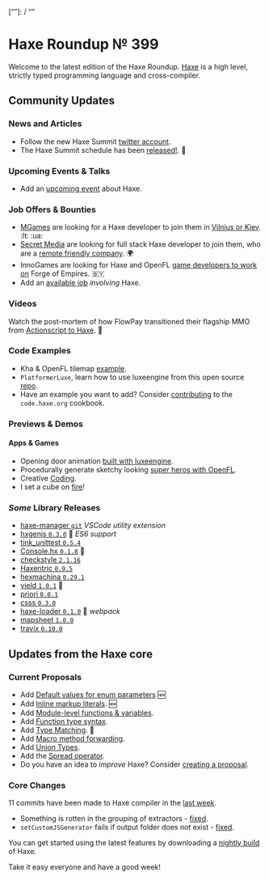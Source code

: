 [_template]: ../templates/roundup.html
[date]: / "2017-09-05 10:29:00"
[modified]: / "2017-09-05 10:47:00"
[published]: / "2017-09-05 12:00:00"
[description]: / "The latest news covering the Haxe community, featuring upcoming talks, the latest HaxeLib releases, game previews and lots more!"
[“”]: / “”

# Haxe Roundup № 399

Welcome to the latest edition of the Haxe Roundup. [Haxe](http://haxe.org/?utm_source=haxe.io) is a high level, strictly typed programming language and cross-compiler.

## Community Updates

### News and Articles

- Follow the new Haxe Summit [twitter account](https://twitter.com/HaxeSummit/).
- The Haxe Summit schedule has been [released!](http://summit.haxe.org/#schedule). :tada:

### Upcoming Events & Talks

- Add an [upcoming event](https://github.com/skial/haxe.io/labels/events) about Haxe.

### Job Offers & Bounties

- [MGames](http://mgames.lt/) are looking for a Haxe developer to join them in [Vilnius or Kiev](https://groups.google.com/forum/#!msg/haxelang/fSUhrOHsrnI/wWSt6lNlAgAJ;context-place=forum/haxelang). :lt: :ua:
- [Secret Media](https://twitter.com/SecretMediaInc) are looking for full stack Haxe developer to join them, who are a [remote friendly company](https://github.com/skial/haxe.io/issues/407). :earth_africa:
- InnoGames are looking for Haxe and OpenFL [game developers to work on](https://github.com/skial/haxe.io/issues/414) Forge of Empires. :belarus:
- Add an [available job](https://github.com/skial/haxe.io/labels/jobs) _involving_ Haxe.

### Videos

Watch the post-mortem of how FlowPay transitioned their flagship MMO from [Actionscript to Haxe](https://www.youtube.com/watch?v=nGl3pDhYC9o). :star2:

### Code Examples

- Kha & OpenFL tilemap [example](https://twitter.com/RblSb/status/905215510815625216).
- `PlatformerLuxe`, learn how to use luxeengine from this open source [repo](https://github.com/Scanix/PlatformerLuxe).
- Have an example you want to add? Consider [contributing](https://github.com/HaxeFoundation/code-cookbook#contributing-articles) to the `code.haxe.org` cookbook.

### Previews & Demos

#### Apps & Games

- Opening door animation [built with luxeengine](https://twitter.com/Scanix/status/905116652559269892).
- Procedurally generate sketchy looking [super heros with OpenFL](https://twitter.com/watawatabou/status/905049944968585218).
- Creative [Coding](https://twitter.com/saumya/status/904053313074638853).
- I set a cube on [fire](https://twitter.com/AurelDev/status/903369515442081792)!

### _Some_ Library Releases

- [haxe-manager `git`](https://github.com/Jarrio/Haxe-Manager) _VSCode utility extension_
- [hxgenjs `0.3.0`](http://lib.haxe.org/p/hxgenjs) :star2: _ES6 support_
- [tink_unittest `0.5.4`](http://lib.haxe.org/p/tink_unittest)
- [Console.hx `0.1.8`](http://lib.haxe.org/p/Console.hx) :star2: 
- [checkstyle `2.1.16`](http://lib.haxe.org/p/checkstyle)
- [Haxentric `0.9.5`](http://lib.haxe.org/p/Haxentric)
- [hexmachina `0.29.1`](http://lib.haxe.org/p/hexmachina/)
- [yield `1.0.1`](http://lib.haxe.org/p/yield) :star2: 
- [priori `0.8.1`](http://lib.haxe.org/p/priori)
- [csss `0.3.0`](http://lib.haxe.org/p/csss)
- [haxe-loader `0.1.0`](http://lib.haxe.org/p/haxe-loader) :star2: _webpack_
- [mapsheet `1.0.0`](http://lib.haxe.org/p/mapsheet)
- [travix `0.10.0`](http://lib.haxe.org/p/travix)

## Updates from the Haxe core

### Current Proposals

- Add [Default values for enum parameters](https://github.com/HaxeFoundation/haxe-evolution/issues/27) :new:
- Add [Inline markup literals](https://github.com/HaxeFoundation/haxe-evolution/pull/26). :new:
- Add [Module-level functions & variables](https://github.com/HaxeFoundation/haxe-evolution/pull/24).
- Add [Function type syntax](https://github.com/HaxeFoundation/haxe-evolution/pull/23).
- Add [Type Matching](https://github.com/HaxeFoundation/haxe-evolution/pull/20). :star2:
- Add [Macro method forwarding](https://github.com/HaxeFoundation/haxe-evolution/pull/18).
- Add [Union Types](https://github.com/HaxeFoundation/haxe-evolution/pull/11).
- Add the [Spread operator](https://github.com/HaxeFoundation/haxe-evolution/pull/7).
- Do you have an idea to _improve_ Haxe? Consider [creating a proposal].

### Core Changes

11 commits have been made to Haxe compiler in the [last week].

- Something is rotten in the grouping of extractors - [fixed](https://github.com/HaxeFoundation/haxe/issues/6548).
- `setCustomJSGenerator` fails if output folder does not exist - [fixed](https://github.com/HaxeFoundation/haxe/issues/6539).

You can get started using the latest features by downloading a [nightly build] of Haxe.

Take it easy everyone and have a good week!

[last week]: https://github.com/issues?utf8=%E2%9C%93&q=closed%3A2017-08-31..2017-09-05+org%3Ahaxefoundation+is%3Aclosed+
[nightly build]: http://build.haxe.org
[creating a proposal]: https://github.com/HaxeFoundation/haxe-evolution
